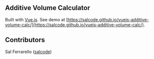 ## Additive Volume Calculator

Built with [Vue.js](https://vuejs.org/).  See demo at [https://salcode.github.io/vuejs-additive-volume-calc/](https://salcode.github.io/vuejs-additive-volume-calc/).

## Contributors

Sal Ferrarello ([salcode](https://github.com/salcode/))



